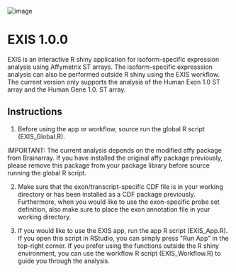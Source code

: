 ![image](https://user-images.githubusercontent.com/79576459/120113246-e3ae8100-c179-11eb-9ca3-7271d1fbe638.png)

# EXIS 1.0.0
EXIS is an interactive R shiny application for isoform-specific expression analysis using Affymetrix ST arrays.
The isoform-specific expresssion analysis can also be performed outside R shiny using the EXIS workflow.
The current version only supports the analysis of the Human Exon 1.0 ST array and the Human Gene 1.0. ST array.

## Instructions
1) Before using the app or workflow, source run the global R script (EXIS_Global.R).

IMPORTANT: The current analysis depends on the modified affy package from Brainarray.
If you have installed the original affy package previously, please remove this package from your package library before source running the global R script.

2) Make sure that the exon/transcript-specific CDF file is in your working directory or has been installed as a CDF package previously.
Furthermore, when you would like to use the exon-specific probe set definition, also make sure to place the exon annotation file in your working directory.

3) If you would like to use the EXIS app, run the app R script (EXIS_App.R). If you open this script in RStudio, you can simply press "Run App" in the top-right corner. 
If you prefer using the functions outside the R shiny environment, you can use the workflow R script (EXIS_Workflow.R) to guide you through the analysis.
